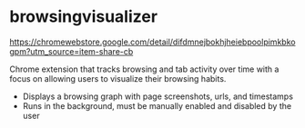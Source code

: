 # browsingvisualizer
https://chromewebstore.google.com/detail/difdmnejbokhjheiebpoolpimkbkogpm?utm_source=item-share-cb 

Chrome extension that tracks browsing and tab activity over time with a focus on allowing users to visualize their browsing habits.
  - Displays a browsing graph with page screenshots, urls, and timestamps
  - Runs in the background, must be manually enabled and disabled by the user
